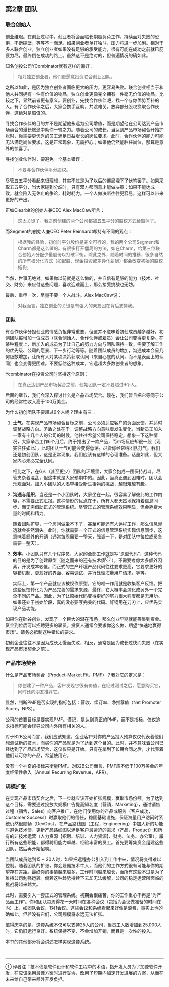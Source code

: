 ## 第2章 团队
### 联合创始人
创业维艰。在创业过程中，创业者将会面临长期超负荷工作，持续面对失败的恐惧，不断碰壁，等等不一而足。如果创业者单打独斗，压力将进一步加剧。相对于多人联合创业，独立创业者如果没有足够的承受能力，很有可能在成功之前就已筋疲力尽，最终倒在成功的路上。虽然这不是绝对的，但普遍情况的确如此。

知名创投公司YCombinator就有这样的偏好：
> 相对独立创业者，他们更愿意投资联合创业团队。

之所以如此，是因为独立创业者面临更大的压力，更容易失败。联合创业相当于和他人共同拥有一件有价值的物品，独立创业更像完全拥有一件毫无价值的物品。比较之下，显然前者更有意义。要创业，先找合作伙伴吧，找一个与你优势互补的人。有了合作伙伴之后，大家会携手互助，共渡难关。放弃部分股权换取合作伙伴，这绝对是超值的。

寻找合作伙伴的目的并不是期望他永远为公司增值，而是期望他在公司达到产品市场契合的漫长旅途中助你一臂之力。随着公司的成长，当达到产品市场契合开始扩张时，你需要更优秀的员工满足日益增长的岗位要求。此时，合作伙伴的能力可能无法满足岗位要求，这是正常现象，无需担心；如果他仍然能胜任岗位，那算是意外的惊喜了。

寻找创业伙伴时，要避免一个基本错误：
> 不要与合作伙伴平分股权。

尽管五五平分看起来很理想，其实不过是为了以后的僵局埋下了伏笔罢了。如果采取五五平分，当大家碰到分歧时，只有双方都同意才能做决策；如果不能达成一致，就会陷入无休止的争论，耗时耗力。一个人做决断往往更容易，这样可以带来更好的产出。

正如Clearbit的创始人兼CEO Alex MacCaw所言：
> 这太关键了，我之前创建的两个公司都被五五平分的股权方式给毁掉了。

而Segment的创始人兼CEO Peter Reinhardt却持有不同的观点：
> 根据我的经验，初创时平分股份是完全可行的，我的两个公司Segment和Charm都是这么做的。有很多打开僵局的方法，如在Charm，给第三位联合创始人分配少量股份以打破平衡。除此之外，随着时间的推移，很多自然的所有权分化方式（如配股、现金投资或差异化薪酬）都会改变初始的股权结构。

当然，世事无绝对。如果你以前就是这么做的，并自信有足够的能力（技术、社交、财务）来应付这些问题，喜欢迎难而上，那么接受挑战也无妨。

最后，重申一次，尽量不要一个人战斗。Alex MacCaw说：
> 对我而言，独立创业的关键是有强大的亲友团在背后支持我。


### 团队
有合作伙伴分担创业的情感负担非常重要，但这并不意味着初创成员越多越好。初创团队每增加一位成员（联合创始人、合作伙伴或雇员）会让公司变得更复杂。在某种程度上，新加入的成员为了让自己的努力方向与团队保持一致，需要了解工作的优先级、公司的愿景、下一步行动等等。随着团队成员的增加，沟通成本会呈几何级数增加，让所有人对某项决策获取认同（来自心底的认同，而不是表面上的认同）也会变得更困难。不要低估这种成本，它远超大多数创业者的想象。

Ycombinator在投资公司时坚持这个原则：
> 在真正达到产品市场契合之前，创始团队一定不要超过6个人。

后面的章节，我们会深入探讨什么是产品市场契合。现在，我们暂且把它等同于公司的经常性收入高于100万美金。

为什么初创团队不要超过6个人呢？理由有三：
1.	**士气**。在实现产品市场契合目标之前，公司必须适应客户的负面反馈，并适时调整战略方向。矛盾之处在于，调整战略方向意味着发生变化，当新员工加入一家有十几个人的公司的时候，他往往希望公司保持稳定。想象一下这种情况，大家辛苦工作6个月后，终于推出了一款产品，而市场反应却很一般（现实往往如此），此时团队士气可能会变得低落。尽管你经常给团队打气，我们还是初创团队，这是正常现象，我们应该有这样的心理准备。话虽如此，但大家内心未必完全认同。

    相比之下，在6人（甚至更少）团队的环境里，大家会抱成一团保持战斗。尽管夹杂着混乱，但这本就是大家预期中的。因此，当真正遇到困难时，团队会乐观面对。加入小团队的人渴望接受新生事物的挑战，越艰难越有趣。

2.	**沟通与组织**。当还是一个小团队时，大家坐在一起，很容易了解彼此的工作内容，不需要正式汇报。这种情形的优点在于，所有人都天然地保持着信息同步，而无需借助正式的管理系统。尽管正式的管理系统效果明显，但会耗费大量的时间和精力。

    随着团队扩容，一个房间做坐不下了，甚至可能还有人远程工作，那么信息渗透就会突然消失。此时，你就需要一个正式的信息管理系统实现信息同步，这意味着额外的开销（通常每周需要一整天，强调一下，是对团队中每位成员各需要一整天）。

3.	**效率**。小团队只有几个程序员，大家的全部工作就是写“原型代码”，这种代码的目的是为了创建原型（随之而来的还有技术债<sup>①</sup> ），不需要考虑太多额外因素，开发成本较低。而正式的生产环境产品代码往往要求更高，它要求更好的容错机制、更友好的界面、容易调试、并行处理海量用户请求，等等。

    实际上，第一个产品就应该被视作原型，它的唯一作用就是收集客户反馈。把这些反馈转化为为产品完善的需求来源，最终，它大概率会演化成另外一个完全不同的产品。因此，为了让原始代码变得更好的努力很大程度都是无用功。如果还处于初始阶段，真的没必要写完美的代码。好钢用在刀刃上，应优先实现产品功能。

如果你在硅谷创业，发现了一个巨大的潜在市场，那么创业早期就能筹集到资金。资金到位后可以招聘更多的雇员。投资人通常会要求你这么做，期望“快速地赢得市场”。请务必抵制这种错位的要求。

初创企业往往不是因为成长太慢而失败，相反，通常是因为成长过快而失败（在实现产品市场契合之前）。


### 产品市场契合
什么是产品市场契合（Product-Market Fit，PMF）？我对它的定义是：
> 你创建了一种产品，客户发现它很有价值，在经过测试之后，愿意购买它，同时还向朋友推荐它。

显然，判断PMF是否实现的指标包括：营收、续订率、净推荐值（Net Promoter Score，NPS）。

公司的首要目标是要实现PMF。谨记，是达到真正的PMF，而不是指标，仅仅追求指标可能会误导公司内外所有相关的人。

对于B2B公司而言，我们应该知道，企业客户对你的产品投入预算仅仅代表着他们想测试新的技术，而买你的产品就是为了达到这个目的。此时，并不意味着公司已经达到了产品市场契合，这仅仅只是开始。只有在拿到了长期合同之后，才代表着他们认可你的产品，希望使用它。

没有一个神奇的指标来衡量PMF。对B2B公司而言，PMF应不低于100万美金的年度经常性收入（Annual Recurring Revenue，ARR）。


### 规模扩张
在实现产品市场契合之后，下一步就应该开始扩张规模，赢取市场份额。为了达到这个目标，需要通过投放大规模广告提高知名度（营销，Marketing），通过销售过程（销售，Sales）向客户推广，在他们使用你的产品或服务（客户成功，Customer Success）时赢取他们的信任，稳固基础设施，保证海量用户访问时系统仍然很顺畅（DevOps），在产品路线图（工程，Engineering）中加入新的功能时避免技术债，更新产品路线图以满足客户最紧迫的需求（产品，Product）和所有的非技术运营（人力资源【招聘、培训、人力资源】、财务、法务、办公室）。履行所有这些职能，都得聘用能力卓越、经验丰富的员工。首先要筹集资金组建这些团队，然后再开始招聘。

当团队成员达到15 ~ 20人时，如果把远程办公引入到工作中来，情况将变得难以控制。随着团队的扩张，你会雇佣技术牛人，而他们的工作方式很有可能与你的期望存在差距。最终你的事情越来越多，工作时间越来越长，而所有这些不过是为了维持公司勉强运转。倘若这种趋势持续下去却无法缓解，公司的稳定运营所面临的挑战将越来越大。

此时，需要引入一套正式的管理系统。初期会很痛苦，你的工作重心不再是“为产品而工作”。你和团队每周得花一天时间在各种会议（包括为会议做准备的时间在内）上，如团队会议、1对1会议。这些会议和系统看起来好像是浪费，事实上也的确如此。但若没有它们，公司规模将永远无法扩张。

值得庆幸的是，这套系统不仅可以支持25人的公司，当员工人数增加到25,000人时，它仍旧运行良好。系统保持不变，不会增加开销，而且是一次性的投入。

本书的其他部分将会讲述怎样实现这套系统。
    
    
<br>
    
___
① 译者注：技术债是软件设计和软件工程中的术语，指开发人员为了加速软件开发，在应该采用最佳方案时进行妥协，改用了短期内加速开发进展的方案，从而在未来给自己带来额外开发负担。